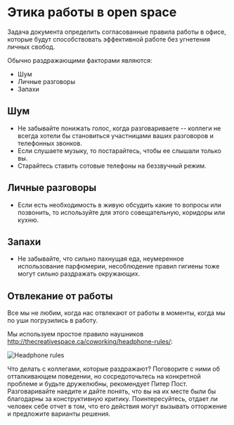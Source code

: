 # Этика работы в open space

Задача документа определить согласованные правила работы в офисе, которые будут способствовать эффективной работе без угнетения личных свобод.

Обычно раздражающими факторами являются:

* Шум
* Личные разговоры
* Запахи

## Шум

* Не забывайте понижать голос, когда разговариваете -- коллеги не всегда хотели бы становиться участницами ваших разговоров и телефонных звонков.
* Если слушаете музыку, то постарайтесь, чтобы ее слышали только вы.
* Старайтесь ставить сотовые телефоны на беззвучный режим.

## Личные разговоры

* Если есть необходимость в живую обсудить какие то вопросы или позвонить, то используйте для этого совещательную, коридоры или кухню.

## Запахи

* Не забывайте, что сильно пахнущая еда, неумеренное использование парфюмерии, несоблюдение правил гигиены тоже могут сильно раздражать окружающих.

## Отвлекание от работы

Все мы не любим, когда нас отвлекают от работы в моменты, когда мы по уши погрузились в работу. 

Мы используем простое правило наушников http://thecreativespace.ca/coworking/headphone-rules/: 

![Headphone rules](http://thecreativespace.ca/wp-content/uploads/2012/03/HeadphoneRules-PROOFONLY.jpeg)

Что делать с коллегами, которые раздражают? Поговорите с ними об отталкивающем поведении, но сосредоточьтесь на конкретной проблеме и будьте дружелюбны, рекомендует Питер Пост. Разговаривайте наедите и дайте понять, что вы на их месте были бы благодарны за конструктивную критику. Поинтересуйтесь, отдает ли человек себе отчет в том, что его действия могут вызывать отторжение и предложите варианты решения.

